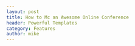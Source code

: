 ```yaml
---
layout: post
title: How to Mc an Awesome Online Conference
header: Powerful Templates
category: Features
author: mike
---
```

